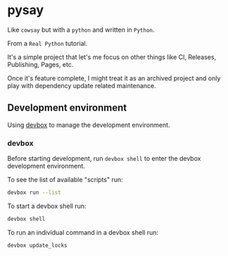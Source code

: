 # pysay

Like `cowsay` but with a `python` and written in `Python`.

From a `Real Python` tutorial.

It's a simple project that let's me focus on other things like CI, Releases,
Publishing, Pages, etc.

Once it's feature complete, I might treat it as an archived project and only
play with dependency update related maintenance.

## Development environment

Using [devbox](https://github.com/jetify-com/devbox) to manage the development
environment.

### devbox

Before starting development, run `devbox shell` to enter the devbox development
environment.

To see the list of available "scripts" run:

```bash
devbox run --list
```

To start a devbox shell run:

```bash
devbox shell
```

To run an individual command in a devbox shell run:

```bash
devbox update_locks
```
